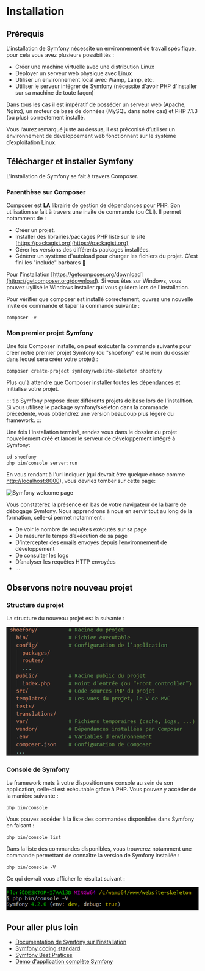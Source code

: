 # Installation

## Prérequis

L’installation de Symfony nécessite un environnement de travail spécifique, pour cela vous avez plusieurs possibilités : 
- Créer une machine virtuelle avec une distribution Linux
- Déployer un serveur web physique avec Linux
- Utiliser un environnement local avec Wamp, Lamp, etc.
- Utiliser le serveur intégrer de Symfony (nécessite d'avoir PHP d'installer sur sa machine de toute façon)

Dans tous les cas il est impératif de posséder un serveur web (Apache, Nginx), un moteur de base de données (MySQL dans notre cas) et PHP 7.1.3 (ou plus) correctement installé.

Vous l’aurez remarqué juste au dessus, il est préconisé d’utiliser un environnement de développement web fonctionnant sur le système d’exploitation Linux.

## Télécharger et installer Symfony

L'installation de Symfony se fait à travers Composer.

### Parenthèse sur Composer
[Composer](https://getcomposer.org) est **LA** librairie de gestion de dépendances pour PHP. Son utilisation se fait à travers une invite de commande (ou CLI). Il permet notamment de :
- Créer un projet.
- Installer des librairies/packages PHP listé sur le site [https://packagist.org](https://packagist.org)
- Gérer les versions des différents packages installées.
- Génèrer un système d'autoload pour charger les fichiers du projet. C'est fini les "include" barbares :tada:

Pour l'installation [https://getcomposer.org/download](https://getcomposer.org/download). Si vous êtes sur Windows, vous pouvez uyilisé le Windows installer qui vous guidera lors de l'installation.

Pour vérifier que composer est installé correctement, ouvrez une nouvelle invite de commande et taper la commande suivante :

``` sh{4}
composer -v
```

### Mon premier projet Symfony

Une fois Composer installé, on peut exécuter la commande suivante pour créer notre premier projet Symfony (où "shoefony" est le nom du dossier dans lequel sera créer votre projet) :

``` sh{4}
composer create-project symfony/website-skeleton shoefony
```
Plus qu'à attendre que Composer installer toutes les dépendances et initialise votre projet.

::: tip
Symfony propose deux différents projets de base lors de l'installtion. Si vous utilisez le package symfony/skeleton dans la commande précédente, vous obtiendrez une version beaucoup plus légère du framework.
:::

Une fois l'installation terminé, rendez vous dans le dossier du projet nouvellement créé et lancer le serveur de développement intégré à Symfony:
``` sh{4}
cd shoefony
php bin/console server:run
```

En vous rendant à l'url indiquer (qui devrait être quelque chose comme [http://localhost:8000](http://localhost:8000)), vous devriez tomber sur cette page:

![Symfony welcome page](/img/new_sf.png)

Vous constaterez la présence en bas de votre navigateur de la barre de débogage Symfony.
Nous apprendrons à nous en servir tout au long de la formation, celle-ci permet notamment :
- De voir le nombre de requêtes exécutés sur sa page
- De mesurer le temps d’exécution de sa page
- D’intercepter des emails envoyés depuis l’environnement de développement
- De consulter les logs
- D’analyser les requêtes HTTP envoyées
- ...

## Observons notre nouveau projet

### Structure du projet
La structure du nouveau projet est la suivante :

![Structure d'un projet Symfony 4](/img/structure.png)

### Console de Symfony

Le framework mets à votre disposition une console au sein de son application, celle-ci est exécutable grâce à PHP. Vous pouvez y accéder de la manière suivante :

``` sh{4}
php bin/console
```

Vous pouvez accéder à la liste des commandes disponibles dans Symfony en faisant :

``` sh{4}
php bin/console list
```

Dans la liste des commandes disponibles, vous trouverez notamment une commande permettant de connaître la version de Symfony installée :

``` sh{4}
php bin/console -V
```

Ce qui devrait vous afficher le résultat suivant :

![Symfony version commande](/img/symfony-v.png)

## Pour aller plus loin

- [Documentation de Symfony sur l'installation](https://symfony.com/doc/current/setup.html)
- [Symfony coding standard](https://symfony.com/doc/current/contributing/code/standards.html)
- [Symfony Best Pratices](https://symfony.com/doc/current/best_practices/index.html)
- [Demo d'application complète Symfony](https://github.com/symfony/demo)
